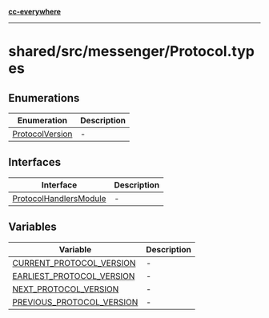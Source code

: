 [**cc-everywhere**](../../../../index.md)

***

# shared/src/messenger/Protocol.types

## Enumerations

| Enumeration | Description |
| ------ | ------ |
| [ProtocolVersion](../protocol-types/enumerations/protocol-version.md) | - |

## Interfaces

| Interface | Description |
| ------ | ------ |
| [ProtocolHandlersModule](../protocol-types/interfaces/protocol-handlers-module.md) | - |

## Variables

| Variable | Description |
| ------ | ------ |
| [CURRENT\_PROTOCOL\_VERSION](../protocol-types/variables/current-protocol-version.md) | - |
| [EARLIEST\_PROTOCOL\_VERSION](../protocol-types/variables/earliest-protocol-version.md) | - |
| [NEXT\_PROTOCOL\_VERSION](../protocol-types/variables/next-protocol-version.md) | - |
| [PREVIOUS\_PROTOCOL\_VERSION](../protocol-types/variables/previous-protocol-version.md) | - |
